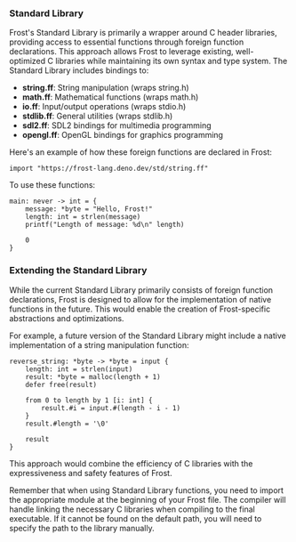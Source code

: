 ### Standard Library

Frost's Standard Library is primarily a wrapper around C header libraries,
providing access to essential functions through foreign function declarations.
This approach allows Frost to leverage existing, well-optimized C libraries
while maintaining its own syntax and type system. The Standard Library includes
bindings to:

- **string.ff**: String manipulation (wraps string.h)
- **math.ff**: Mathematical functions (wraps math.h)
- **io.ff**: Input/output operations (wraps stdio.h)
- **stdlib.ff**: General utilities (wraps stdlib.h)
- **sdl2.ff**: SDL2 bindings for multimedia programming
- **opengl.ff**: OpenGL bindings for graphics programming

Here's an example of how these foreign functions are declared in Frost:

```frost
import "https://frost-lang.deno.dev/std/string.ff"
```

To use these functions:

```frost
main: never -> int = {
    message: *byte = "Hello, Frost!"
    length: int = strlen(message)
    printf("Length of message: %d\n" length)

    0
}
```

### Extending the Standard Library

While the current Standard Library primarily consists of foreign function
declarations, Frost is designed to allow for the implementation of native
functions in the future. This would enable the creation of Frost-specific
abstractions and optimizations.

For example, a future version of the Standard Library might include a native
implementation of a string manipulation function:

```frost
reverse_string: *byte -> *byte = input {
    length: int = strlen(input)
    result: *byte = malloc(length + 1)
    defer free(result)

    from 0 to length by 1 [i: int] {
        result.#i = input.#(length - i - 1)
    }
    result.#length = '\0'

    result
}
```

This approach would combine the efficiency of C libraries with the
expressiveness and safety features of Frost.

Remember that when using Standard Library functions, you need to import the
appropriate module at the beginning of your Frost file. The compiler will handle
linking the necessary C libraries when compiling to the final executable. If it
cannot be found on the default path, you will need to specify the path to the
library manually.
